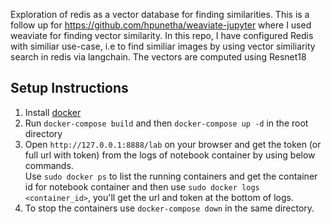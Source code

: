 Exploration of redis as a vector database for finding similarities. This is a follow up for https://github.com/hpunetha/weaviate-jupyter where I used weaviate for finding vector similarity.
In this repo, I have configured Redis with similiar use-case, i.e to find similiar images by using vector similiarity search in redis via langchain. The vectors are computed using Resnet18

## Setup Instructions
1. Install [docker](https://docs.docker.com/get-docker/)
2. Run `docker-compose build` and then `docker-compose up -d` in the root directory
3. Open `http://127.0.0.1:8888/lab` on your browser and get the token (or full url with token) from the logs of notebook container by using below commands.    
Use `sudo docker ps` to list the running containers and get the container id for notebook container and then use  `sudo docker logs <container_id>`, you'll get the url and token at the bottom of logs.
4. To stop the containers use `docker-compose down` in the same directory.

